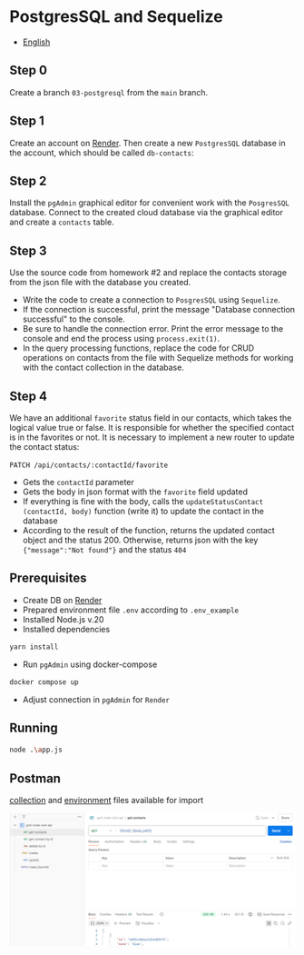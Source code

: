 # PostgresSQL and Sequelize

- [English](README.md)

## Step 0
Create a branch `03-postgresql` from the `main` branch.

## Step 1
Create an account on [Render](https://render.com/). Then create a new `PostgresSQL` database in the account, which should be called `db-contacts`:

## Step 2
Install the `pgAdmin` graphical editor for convenient work with the `PosgresSQL` database. Connect to the created cloud database via the graphical editor and create a `contacts` table.

## Step 3
Use the source code from homework #2 and replace the contacts storage from the json file with the database you created.
* Write the code to create a connection to `PosgresSQL` using `Sequelize`.
* If the connection is successful, print the message "Database connection successful" to the console.
* Be sure to handle the connection error. Print the error message to the console and end the process using `process.exit(1)`.
* In the query processing functions, replace the code for CRUD operations on contacts from the file with Sequelize methods for working with the contact collection in the database.

## Step 4
We have an additional `favorite` status field in our contacts, which takes the logical value true or false. It is responsible for whether the specified contact is in the favorites or not. It is necessary to implement a new router to update the contact status:

`PATCH /api/contacts/:contactId/favorite`

* Gets the `contactId` parameter
* Gets the body in json format with the `favorite` field updated
* If everything is fine with the body, calls the `updateStatusContact (contactId, body)` function (write it) to update the contact in the database
* According to the result of the function, returns the updated contact object and the status 200. Otherwise, returns json with the key `{"message":"Not found"}` and the status `404`

## Prerequisites
* Create DB on [Render](https://render.com/)
* Prepared environment file `.env` according to `.env_example`
* Installed Node.js v.20
* Installed dependencies
```bash
yarn install
```
* Run `pgAdmin` using docker-compose
```bash
docker compose up
```
* Adjust connection in `pgAdmin` for `Render`

## Running
```bash
node .\app.js
```

## Postman
[collection](/doc/postman/goit-node-rest-api.postman_collection.json) and [environment](/doc/postman/local-contacts.postman_environment.json) files available for import


![postman](/doc/resources/image.png)